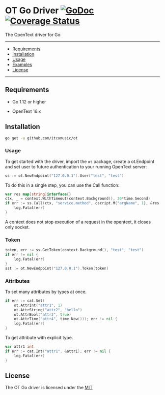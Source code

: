 # OT Go Driver [![GoDoc](https://godoc.org/github.com/itcomusic/ot?status.png)](https://godoc.org/github.com/itcomusic/ot)[![Coverage Status](https://coveralls.io/repos/github/itcomusic/ot/badge.svg)](https://coveralls.io/github/itcomusic/ot)
The OpenText driver for Go

---

- [Requirements](#requirements)
- [Installation](#installation)
- [Usage](#usage)
- [Examples](https://github.com/itcomusic/ot/tree/master/example)
- [License](#license)
---

## Requirements
- Go 1.12 or higher

- OpenText 16.x

## Installation

```bash
go get -u github.com/itcomusic/ot
```

### Usage
To get started with the driver, import the `ot` package, create a ot.Endpoint and set user to future authentication to your running OpenText server:
```go
ss := ot.NewEndpoint("127.0.0.1").User("test", "test")
```
To do this in a single step, you can use the Call function:
```go
var res map[string]interface{}
ctx, _ = context.WithTimeout(context.Background(), 30*time.Second)
if err := ss.Call(ctx, "service.method", oscript.M{"argName", 1}, &res); err != nil {
    log.Fatal(err)
}
```

A context does not stop execution of a request in the opentext, it closes only socket.

### Token

```go
token, err := ss.GetToken(context.Background(), "test", "test")
if err != nil {
    log.Fatal(err)
}
sst := ot.NewEndpoint("127.0.0.1").Token(token)
```



### Attributes

To set many attributes by types at once.

```go
if err := cat.Set(
    ot.AttrInt("attr1", 1)
    ot.AttrString("attr2", "hello")
    ot.AttrBool("attr3", true)
    ot.AttrTime("attr4", time.Now())); err != nil {
    log.Fatal(err)
}
```

To get attribute with explicit type.

```go
var attr1 int
if err := cat.Int("attr1", &attr1); err != nil {
    log.Fatal(err)
}
```

## License
The OT Go driver is licensed under the [MIT](LICENSE)